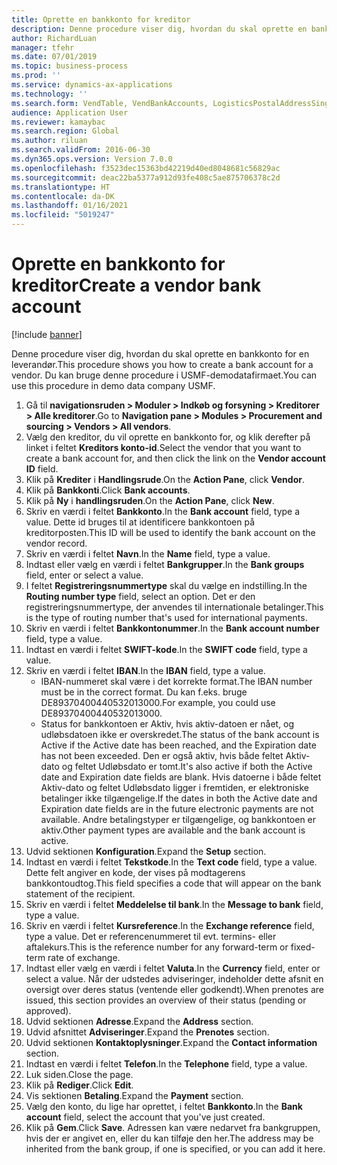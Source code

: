 ```yaml
---
title: Oprette en bankkonto for kreditor
description: Denne procedure viser dig, hvordan du skal oprette en bankkonto for en leverandør.
author: RichardLuan
manager: tfehr
ms.date: 07/01/2019
ms.topic: business-process
ms.prod: ''
ms.service: dynamics-ax-applications
ms.technology: ''
ms.search.form: VendTable, VendBankAccounts, LogisticsPostalAddressSingle
audience: Application User
ms.reviewer: kamaybac
ms.search.region: Global
ms.author: riluan
ms.search.validFrom: 2016-06-30
ms.dyn365.ops.version: Version 7.0.0
ms.openlocfilehash: f3523dec15363bd42219d40ed8048681c56829ac
ms.sourcegitcommit: deac22ba5377a912d93fe408c5ae875706378c2d
ms.translationtype: HT
ms.contentlocale: da-DK
ms.lasthandoff: 01/16/2021
ms.locfileid: "5019247"
---
```

# <a name="create-a-vendor-bank-account"></a><span data-ttu-id="7a26b-103">Oprette en bankkonto for kreditor</span><span class="sxs-lookup"><span data-stu-id="7a26b-103">Create a vendor bank account</span></span>

[!include [banner](../../includes/banner.md)]

<span data-ttu-id="7a26b-104">Denne procedure viser dig, hvordan du skal oprette en bankkonto for en leverandør.</span><span class="sxs-lookup"><span data-stu-id="7a26b-104">This procedure shows you how to create a bank account for a vendor.</span></span> <span data-ttu-id="7a26b-105">Du kan bruge denne procedure i USMF-demodatafirmaet.</span><span class="sxs-lookup"><span data-stu-id="7a26b-105">You can use this procedure in demo data company USMF.</span></span>

1. <span data-ttu-id="7a26b-106">Gå til **navigationsruden > Moduler > Indkøb og forsyning > Kreditorer > Alle kreditorer**.</span><span class="sxs-lookup"><span data-stu-id="7a26b-106">Go to **Navigation pane > Modules > Procurement and sourcing > Vendors > All vendors**.</span></span>
2. <span data-ttu-id="7a26b-107">Vælg den kreditor, du vil oprette en bankkonto for, og klik derefter på linket i feltet **Kreditors konto-id**.</span><span class="sxs-lookup"><span data-stu-id="7a26b-107">Select the vendor that you want to create a bank account for, and then click the link on the **Vendor account ID** field.</span></span>
3. <span data-ttu-id="7a26b-108">Klik på **Krediter** i **Handlingsrude**.</span><span class="sxs-lookup"><span data-stu-id="7a26b-108">On the **Action Pane**, click **Vendor**.</span></span>
4. <span data-ttu-id="7a26b-109">Klik på **Bankkonti**.</span><span class="sxs-lookup"><span data-stu-id="7a26b-109">Click **Bank accounts**.</span></span>
5. <span data-ttu-id="7a26b-110">Klik på **Ny** i **handlingsruden**.</span><span class="sxs-lookup"><span data-stu-id="7a26b-110">On the **Action Pane**, click **New**.</span></span>
6. <span data-ttu-id="7a26b-111">Skriv en værdi i feltet **Bankkonto**.</span><span class="sxs-lookup"><span data-stu-id="7a26b-111">In the **Bank account** field, type a value.</span></span> <span data-ttu-id="7a26b-112">Dette id bruges til at identificere bankkontoen på kreditorposten.</span><span class="sxs-lookup"><span data-stu-id="7a26b-112">This ID will be used to identify the bank account on the vendor record.</span></span>  
7. <span data-ttu-id="7a26b-113">Skriv en værdi i feltet **Navn**.</span><span class="sxs-lookup"><span data-stu-id="7a26b-113">In the **Name** field, type a value.</span></span>
8. <span data-ttu-id="7a26b-114">Indtast eller vælg en værdi i feltet **Bankgrupper**.</span><span class="sxs-lookup"><span data-stu-id="7a26b-114">In the **Bank groups** field, enter or select a value.</span></span>
9. <span data-ttu-id="7a26b-115">I feltet **Registreringsnummertype** skal du vælge en indstilling.</span><span class="sxs-lookup"><span data-stu-id="7a26b-115">In the **Routing number type** field, select an option.</span></span> <span data-ttu-id="7a26b-116">Det er den registreringsnummertype, der anvendes til internationale betalinger.</span><span class="sxs-lookup"><span data-stu-id="7a26b-116">This is the type of routing number that's used for international payments.</span></span>  
10. <span data-ttu-id="7a26b-117">Skriv en værdi i feltet **Bankkontonummer**.</span><span class="sxs-lookup"><span data-stu-id="7a26b-117">In the **Bank account number** field, type a value.</span></span>
11. <span data-ttu-id="7a26b-118">Indtast en værdi i feltet **SWIFT-kode**.</span><span class="sxs-lookup"><span data-stu-id="7a26b-118">In the **SWIFT code** field, type a value.</span></span>
12. <span data-ttu-id="7a26b-119">Skriv en værdi i feltet **IBAN**.</span><span class="sxs-lookup"><span data-stu-id="7a26b-119">In the **IBAN** field, type a value.</span></span>
    - <span data-ttu-id="7a26b-120">IBAN-nummeret skal være i det korrekte format.</span><span class="sxs-lookup"><span data-stu-id="7a26b-120">The IBAN number must be in the correct format.</span></span> <span data-ttu-id="7a26b-121">Du kan f.eks. bruge DE89370400440532013000.</span><span class="sxs-lookup"><span data-stu-id="7a26b-121">For example, you could use DE89370400440532013000.</span></span>  
    - <span data-ttu-id="7a26b-122">Status for bankkontoen er Aktiv, hvis aktiv-datoen er nået, og udløbsdatoen ikke er overskredet.</span><span class="sxs-lookup"><span data-stu-id="7a26b-122">The status of the bank account is Active if the Active date has been reached, and the Expiration date has not been exceeded.</span></span> <span data-ttu-id="7a26b-123">Den er også aktiv, hvis både feltet Aktiv-dato og feltet Udløbsdato er tomt.</span><span class="sxs-lookup"><span data-stu-id="7a26b-123">It's also active if both the Active date and Expiration date fields are blank.</span></span> <span data-ttu-id="7a26b-124">Hvis datoerne i både feltet Aktiv-dato og feltet Udløbsdato ligger i fremtiden, er elektroniske betalinger ikke tilgængelige.</span><span class="sxs-lookup"><span data-stu-id="7a26b-124">If the dates in both the Active date and Expiration date fields are in the future electronic payments are not available.</span></span> <span data-ttu-id="7a26b-125">Andre betalingstyper er tilgængelige, og bankkontoen er aktiv.</span><span class="sxs-lookup"><span data-stu-id="7a26b-125">Other payment types are available and the bank account is active.</span></span>  
13. <span data-ttu-id="7a26b-126">Udvid sektionen **Konfiguration**.</span><span class="sxs-lookup"><span data-stu-id="7a26b-126">Expand the **Setup** section.</span></span>
14. <span data-ttu-id="7a26b-127">Indtast en værdi i feltet **Tekstkode**.</span><span class="sxs-lookup"><span data-stu-id="7a26b-127">In the **Text code** field, type a value.</span></span> <span data-ttu-id="7a26b-128">Dette felt angiver en kode, der vises på modtagerens bankkontoudtog.</span><span class="sxs-lookup"><span data-stu-id="7a26b-128">This field specifies a code that will appear on the bank statement of the recipient.</span></span>  
15. <span data-ttu-id="7a26b-129">Skriv en værdi i feltet **Meddelelse til bank**.</span><span class="sxs-lookup"><span data-stu-id="7a26b-129">In the **Message to bank** field, type a value.</span></span>
16. <span data-ttu-id="7a26b-130">Skriv en værdi i feltet **Kursreference**.</span><span class="sxs-lookup"><span data-stu-id="7a26b-130">In the **Exchange reference** field, type a value.</span></span> <span data-ttu-id="7a26b-131">Det er referencenummeret til evt. termins- eller aftalekurs.</span><span class="sxs-lookup"><span data-stu-id="7a26b-131">This is the reference number for any forward-term or fixed-term rate of exchange.</span></span>
17. <span data-ttu-id="7a26b-132">Indtast eller vælg en værdi i feltet **Valuta**.</span><span class="sxs-lookup"><span data-stu-id="7a26b-132">In the **Currency** field, enter or select a value.</span></span> <span data-ttu-id="7a26b-133">Når der udstedes adviseringer, indeholder dette afsnit en oversigt over deres status (ventende eller godkendt).</span><span class="sxs-lookup"><span data-stu-id="7a26b-133">When prenotes are issued, this section provides an overview of their status (pending or approved).</span></span>  
18. <span data-ttu-id="7a26b-134">Udvid sektionen **Adresse**.</span><span class="sxs-lookup"><span data-stu-id="7a26b-134">Expand the **Address** section.</span></span>
19. <span data-ttu-id="7a26b-135">Udvid afsnittet **Adviseringer**.</span><span class="sxs-lookup"><span data-stu-id="7a26b-135">Expand the **Prenotes** section.</span></span>
20. <span data-ttu-id="7a26b-136">Udvid sektionen **Kontaktoplysninger**.</span><span class="sxs-lookup"><span data-stu-id="7a26b-136">Expand the **Contact information** section.</span></span>
21. <span data-ttu-id="7a26b-137">Indtast en værdi i feltet **Telefon**.</span><span class="sxs-lookup"><span data-stu-id="7a26b-137">In the **Telephone** field, type a value.</span></span>
22. <span data-ttu-id="7a26b-138">Luk siden.</span><span class="sxs-lookup"><span data-stu-id="7a26b-138">Close the page.</span></span>
23. <span data-ttu-id="7a26b-139">Klik på **Rediger**.</span><span class="sxs-lookup"><span data-stu-id="7a26b-139">Click **Edit**.</span></span>
24. <span data-ttu-id="7a26b-140">Vis sektionen **Betaling**.</span><span class="sxs-lookup"><span data-stu-id="7a26b-140">Expand the **Payment** section.</span></span>
25. <span data-ttu-id="7a26b-141">Vælg den konto, du lige har oprettet, i feltet **Bankkonto**.</span><span class="sxs-lookup"><span data-stu-id="7a26b-141">In the **Bank account** field, select the account that you've just created.</span></span>
26. <span data-ttu-id="7a26b-142">Klik på **Gem**.</span><span class="sxs-lookup"><span data-stu-id="7a26b-142">Click **Save**.</span></span> <span data-ttu-id="7a26b-143">Adressen kan være nedarvet fra bankgruppen, hvis der er angivet en, eller du kan tilføje den her.</span><span class="sxs-lookup"><span data-stu-id="7a26b-143">The address may be inherited from the bank group, if one is specified, or you can add it here.</span></span>  

